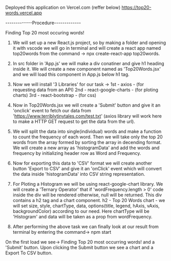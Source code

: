 Deployed this application on Vercel.com (reffer below)
https://top20-words.vercel.app

-------------Procedure-------------

Finding Top 20 most occuring words!

1) We will set up a new React.js project, so by making a folder and opening it with vscode we will go in terminal and will create a react app named top20words from the command -> npx create-react-app top20words.

2) In src folder in 'App.js' we will make a div conatiner and give h1 heading inside it.
We will create a new component named as 'Top20Words.jsx' and we will load this component in  App.js below h1 tag.

3) Now we will install '3 Libraries' for our task ->
   1st - axios               - (for requesting data from an API)
   2nd - react-google-charts - (for ploting charts)
   3rd - react-bootstrap     - (for css)

4) Now in Top20Words.jsx we will create a 'Submit' button and give it an 'onclick' event to fetch our data from 'https://www.terriblytinytales.com/test.txt' (axios library will work here to make a HTTP GET request to get the data from the url).

5) We will split the data into single(individual) words and make a function to count the frequency of each word. Then we will take only the top 20 words from the array formed by sorting the array in decending format. We will create a new array as 'histogramData' and add the words and frequency by initializing header row as Word and Frequency.

6) Now for exporting this data to 'CSV' format we will create another button 'Export to CSV' and give it an 'onClick' event which will convert the data inside 'histogramData' into CSV string representation.

7) For Ploting a Histogram we will be using react-google-chart library. We will create a 'Ternary Operator' that if 'wordFrequency.length > 0' code inside the div will be rendered otherwise, null will be returned. This div contains a h2 tag and a chart component.
h2 - Top 20 Words
chart - we will set size, style, chartType, data, options(title, legend, hAxis, vAxis, backgroundColor) according to  our need.
Here chartType will be 'Histogram' and data will be taken as a prop from wordFrequency.

8) After performing the above task we can finally look at our result from terminal by entering the command-> npm start

On the first load we see->
Finding Top 20 most occurring words!
and a 'Submit' button.
Upon clicking the Submit button we see a chart and a Export To CSV button.
